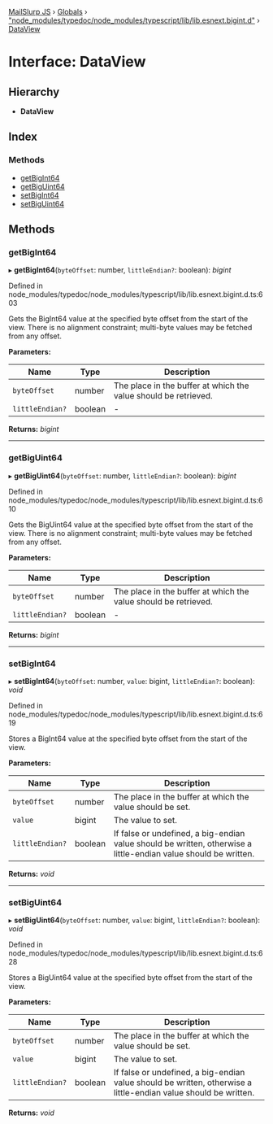 [MailSlurp JS](../README.md) › [Globals](../globals.md) › ["node_modules/typedoc/node_modules/typescript/lib/lib.esnext.bigint.d"](../modules/_node_modules_typedoc_node_modules_typescript_lib_lib_esnext_bigint_d_.md) › [DataView](_node_modules_typedoc_node_modules_typescript_lib_lib_esnext_bigint_d_.dataview.md)

# Interface: DataView

## Hierarchy

* **DataView**

## Index

### Methods

* [getBigInt64](_node_modules_typedoc_node_modules_typescript_lib_lib_esnext_bigint_d_.dataview.md#getbigint64)
* [getBigUint64](_node_modules_typedoc_node_modules_typescript_lib_lib_esnext_bigint_d_.dataview.md#getbiguint64)
* [setBigInt64](_node_modules_typedoc_node_modules_typescript_lib_lib_esnext_bigint_d_.dataview.md#setbigint64)
* [setBigUint64](_node_modules_typedoc_node_modules_typescript_lib_lib_esnext_bigint_d_.dataview.md#setbiguint64)

## Methods

###  getBigInt64

▸ **getBigInt64**(`byteOffset`: number, `littleEndian?`: boolean): *bigint*

Defined in node_modules/typedoc/node_modules/typescript/lib/lib.esnext.bigint.d.ts:603

Gets the BigInt64 value at the specified byte offset from the start of the view. There is
no alignment constraint; multi-byte values may be fetched from any offset.

**Parameters:**

Name | Type | Description |
------ | ------ | ------ |
`byteOffset` | number | The place in the buffer at which the value should be retrieved.  |
`littleEndian?` | boolean | - |

**Returns:** *bigint*

___

###  getBigUint64

▸ **getBigUint64**(`byteOffset`: number, `littleEndian?`: boolean): *bigint*

Defined in node_modules/typedoc/node_modules/typescript/lib/lib.esnext.bigint.d.ts:610

Gets the BigUint64 value at the specified byte offset from the start of the view. There is
no alignment constraint; multi-byte values may be fetched from any offset.

**Parameters:**

Name | Type | Description |
------ | ------ | ------ |
`byteOffset` | number | The place in the buffer at which the value should be retrieved.  |
`littleEndian?` | boolean | - |

**Returns:** *bigint*

___

###  setBigInt64

▸ **setBigInt64**(`byteOffset`: number, `value`: bigint, `littleEndian?`: boolean): *void*

Defined in node_modules/typedoc/node_modules/typescript/lib/lib.esnext.bigint.d.ts:619

Stores a BigInt64 value at the specified byte offset from the start of the view.

**Parameters:**

Name | Type | Description |
------ | ------ | ------ |
`byteOffset` | number | The place in the buffer at which the value should be set. |
`value` | bigint | The value to set. |
`littleEndian?` | boolean | If false or undefined, a big-endian value should be written, otherwise a little-endian value should be written.  |

**Returns:** *void*

___

###  setBigUint64

▸ **setBigUint64**(`byteOffset`: number, `value`: bigint, `littleEndian?`: boolean): *void*

Defined in node_modules/typedoc/node_modules/typescript/lib/lib.esnext.bigint.d.ts:628

Stores a BigUint64 value at the specified byte offset from the start of the view.

**Parameters:**

Name | Type | Description |
------ | ------ | ------ |
`byteOffset` | number | The place in the buffer at which the value should be set. |
`value` | bigint | The value to set. |
`littleEndian?` | boolean | If false or undefined, a big-endian value should be written, otherwise a little-endian value should be written.  |

**Returns:** *void*
